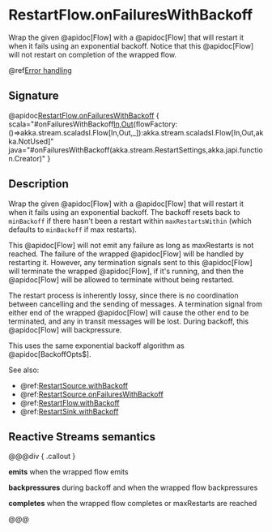# RestartFlow.onFailuresWithBackoff

Wrap the given @apidoc[Flow] with a @apidoc[Flow] that will restart it when it fails using an exponential backoff. Notice that this @apidoc[Flow] will not restart on completion of the wrapped flow.

@ref[Error handling](../index.md#error-handling)

## Signature

@apidoc[RestartFlow.onFailuresWithBackoff](RestartFlow$) { scala="#onFailuresWithBackoff[In,Out](settings:akka.stream.RestartSettings)(flowFactory:()=&gt;akka.stream.scaladsl.Flow[In,Out,_]):akka.stream.scaladsl.Flow[In,Out,akka.NotUsed]" java="#onFailuresWithBackoff(akka.stream.RestartSettings,akka.japi.function.Creator)" }


## Description

Wrap the given @apidoc[Flow] with a @apidoc[Flow] that will restart it when it fails using an exponential backoff.
The backoff resets back to `minBackoff` if there hasn't been a restart within `maxRestartsWithin` (which defaults to `minBackoff` if max restarts).

This @apidoc[Flow] will not emit any failure as long as maxRestarts is not reached.
The failure of the wrapped @apidoc[Flow] will be handled by restarting it.
However, any termination signals sent to this @apidoc[Flow] will terminate the wrapped @apidoc[Flow], if it's
running, and then the @apidoc[Flow] will be allowed to terminate without being restarted.

The restart process is inherently lossy, since there is no coordination between cancelling and the sending of
messages. A termination signal from either end of the wrapped @apidoc[Flow] will cause the other end to be terminated,
and any in transit messages will be lost. During backoff, this @apidoc[Flow] will backpressure.

This uses the same exponential backoff algorithm as @apidoc[BackoffOpts$].

See also: 
 
* @ref:[RestartSource.withBackoff](../RestartSource/withBackoff.md)
* @ref:[RestartSource.onFailuresWithBackoff](../RestartSource/onFailuresWithBackoff.md)
* @ref:[RestartFlow.withBackoff](../RestartFlow/withBackoff.md)
* @ref:[RestartSink.withBackoff](../RestartSink/withBackoff.md)

## Reactive Streams semantics

@@@div { .callout }

**emits** when the wrapped flow emits

**backpressures** during backoff and when the wrapped flow backpressures

**completes** when the wrapped flow completes or maxRestarts are reached

@@@
